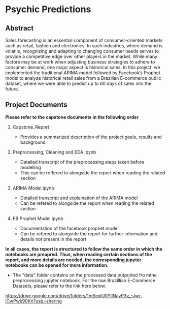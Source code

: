 # Psychic Predictions

## Abstract

Sales forecasting is an essential component of consumer-oriented markets such as retail, fashion and electronics. In such industries, where demand is volatile, recognizing and adapting to changing consumer needs serves to provide a competitive edge over other players in the market. While many factors may be at work when adjusting business strategies to adhere to consumer demand, one major aspect is historical sales. In this project, we implemented the traditional ARIMA model followed by Facebook’s Prophet model to analyze historical retail sales from a Brazilian E-commerce public dataset, where we were able to predict up to 60 days of sales into the future.

## Project Documents

**Please refer to the capstone documents in the following order**

1. Capstone_Report
   - Provides a summarized description of the project goals, results and background

2. Preprocessing, Cleaning and EDA.ipynb
   - Detailed transcript of the preprocessing steps taken before modelling
   - This can be reffered to alongside the report when reading the related section
   
3. ARIMA Model.ipynb
   - Detailed transcript and explaination of the ARIMA model
   - Can be refered to alongside the report when reading the related section

4. FB Prophet Model.ipynb
   - Documentation of the facebook prophet model
   - Can be refered to alongside the report for further information and details not present in the report
   
   
**In all cases, the report is structured to follow the same order in which the notebooks are preapred. Thus, when reading certain sections of the report, and more details are needed, the corresponding jupyter notebooks can be opened for more information.**

- The "data" folder contains on the processed data outputted fro mthe preprocessing jupyter notebook. For the raw Brazillian E-Commerce Datasets, please refer to the link here below.

https://drive.google.com/drive/folders/1mSexlU0YIlNayP3v_-Jwr-lCwPwk90Kn?usp=sharing
